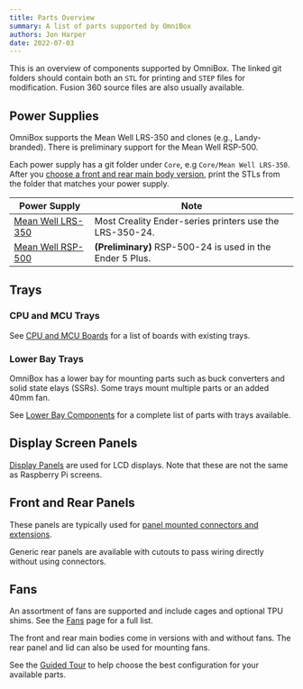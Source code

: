 ```yaml
---
title: Parts Overview
summary: A list of parts supported by OmniBox
authors: Jon Harper
date: 2022-07-03
---
```


This is an overview of components supported by OmniBox. The linked git folders should contain both an `STL` for printing and `STEP` files for modification. Fusion 360 source files are also usually available.

## Power Supplies

OmniBox supports the Mean Well LRS-350 and clones (e.g., Landy-branded). There is preliminary support for the Mean Well RSP-500.

Each power supply has a git folder under `Core`, e.g `Core/Mean Well LRS-350`. After you [choose a front and rear main body version][9], print the STLs from the folder that matches your power supply.

| Power Supply                      | Note                                                     |
|-----------------------------------|----------------------------------------------------------|
| [Mean Well LRS-350][7]            | Most Creality Ender-series printers use the LRS-350-24.  |
| [Mean Well RSP-500][8]            | **(Preliminary)** RSP-500-24 is used in the Ender 5 Plus.|

## Trays

### CPU and MCU Trays

See [CPU and MCU Boards][2] for a list of boards with existing trays.

### Lower Bay Trays

OmniBox has a lower bay for mounting parts such as buck converters and solid state elays (SSRs). Some trays mount multiple parts or an added 40mm fan.

See [Lower Bay Components][4] for a complete list of parts with trays available.

## Display Screen Panels

[Display Panels][3] are used for LCD displays. Note that these are not the same as Raspberry Pi screens.

## Front and Rear Panels

These panels are typically used for [panel mounted connectors and extensions](panel_mounts.md).

Generic rear panels are available with cutouts to pass wiring directly without using connectors.

## Fans

An assortment of fans are supported and include cages and optional TPU shims. See the [Fans][5] page for a full list.

The front and rear main bodies come in versions with and without fans. The rear panel and lid can also be used for mounting fans.

See the [Guided Tour][6] to help choose the best configuration for your available parts.

[1]: https://github.com/jon-harper/OmniBox/tree/main/Panels/Rear%20Panel
[2]: boards.md
[3]: displays.md
[4]: lower_bay.md
[5]: fans.md
[6]: ../tour.md
[7]: https://github.com/jon-harper/OmniBox/tree/main/Core/Mean%20Well%20LRS-350
[8]: https://github.com/jon-harper/OmniBox/tree/main/Core/Mean%20Well%20RSP-500
[9]: ../tour.md#core-parts-with-variants